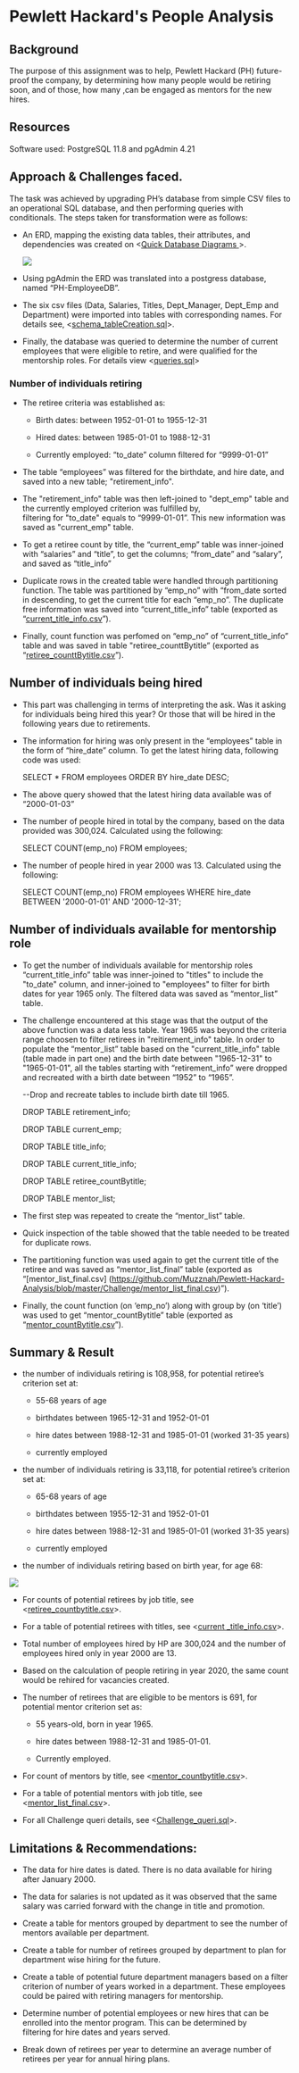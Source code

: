 # Pewlett Hackard's People Analysis
## Background
The purpose of this assignment was to help, Pewlett Hackard (PH) future-proof the company, by determining how many people would be retiring soon, and of those, how many ,can be engaged as mentors for the new hires. 
## Resources
Software used: PostgreSQL 11.8 and pgAdmin 4.21
## Approach & Challenges faced.
The task was achieved by upgrading PH’s database from simple CSV files to an operational SQL database, and then performing queries with conditionals. The steps taken for transformation were as follows:

-	An ERD, mapping the existing data tables, their attributes, and dependencies was created on <[Quick Database Diagrams ](https://app.quickdatabasediagrams.com/)>.

    ![](https://github.com/Muzznah/Pewlett-Hackard-Analysis/blob/master/Images/EmployeeDB.png)

-	Using pgAdmin the ERD was translated into a postgress database, named “PH-EmployeeDB”.
  
-	The six csv files (Data, Salaries, Titles, Dept_Manager, Dept_Emp and Department) were imported into tables with corresponding names. For details see, <[schema_tableCreation.sql](https://github.com/Muzznah/Pewlett-Hackard-Analysis/blob/master/SQL/schema_tableCreation.sql)>.
  
-	Finally, the database was queried to determine the number of current employees that were eligible to retire, and were qualified for
  the mentorship roles. For details view <[queries.sql](https://github.com/Muzznah/Pewlett-Hackard-Analysis/blob/master/Queries/queries.sql)>
  
### Number of individuals retiring

-	The retiree criteria was established as: 

    -	Birth dates: between 1952-01-01 to 1955-12-31

    -	Hired dates: between 1985-01-01 to 1988-12-31

    -	Currently employed: “to_date” column filtered for “9999-01-01”

-	The table “employees” was filtered for the birthdate, and hire date, and saved into a new table; "retirement_info".

-	The "retirement_info" table was then left-joined to "dept_emp" table and the currently employed criterion was fulfilled by,  
    filtering for "to_date" equals to “9999-01-01”. This new information was saved as "current_emp" table.

-	To get a retiree count by title, the “current_emp” table was inner-joined with “salaries” and “title”, to get the columns; 
    “from_date” and “salary”, and saved as “title_info”

-	Duplicate rows in the created table were handled through partitioning function. The table was partitioned by “emp_no” with 
    “from_date sorted in descending, to get the current title for each “emp_no”. The duplicate free information was saved into 
    “current_title_info” table (exported as “[current_title_info.csv](https://github.com/Muzznah/Pewlett-Hackard-Analysis/blob/master/Challenge/current_title_info.csv)”).

-	Finally, count function was perfomed on “emp_no” of “current_title_info” table and was saved in table "retiree_counttBytitle”
    (exported as “[retiree_counttBytitle.csv](https://github.com/Muzznah/Pewlett-Hackard-Analysis/blob/master/Challenge/retiree_countbytitle.csv)”).

## Number of individuals being hired

-	This part was challenging in terms of interpreting the ask. Was it asking for individuals being hired this year? Or those that will 
    be hired in the following years due to retirements.

-	The information for hiring was only present in the “employees” table in the form of “hire_date” column. To get the latest hiring 
    data, following code was used:

    SELECT * FROM employees ORDER BY hire_date DESC;

-	The above query showed that the latest hiring data available was of “2000-01-03”

-	The number of people hired in total by the company, based on the data provided was 300,024. Calculated using the following:

    SELECT COUNT(emp_no) FROM employees;

-	The number of people hired in year 2000 was 13. Calculated using the following:

    SELECT COUNT(emp_no) FROM employees
    WHERE hire_date BETWEEN '2000-01-01' AND '2000-12-31';

## Number of individuals available for mentorship role

-	To get the number of individuals available for mentorship roles “current_title_info” table  was inner-joined to "titles" to include
    the "to_date" column, and inner-joined to "employees" to filter for birth dates for year 1965 only.  The filtered data was saved as
    “mentor_list” table.

-	The challenge encountered at this stage was that the output of the above function was a data less table. Year 1965 was beyond the
    criteria range choosen to filter retirees in "reitirement_info" table. In order to populate the “mentor_list” table based on the
   "current_title_info" table (table made in part one) and the birth date between "1965-12-31" to "1965-01-01", all the tables  starting with “retirement_info” were dropped and recreated with a birth date between “1952” to “1965”.

      --Drop and recreate tables to include birth date till 1965.

      DROP TABLE retirement_info;

      DROP TABLE current_emp;

      DROP TABLE title_info;

      DROP TABLE current_title_info;

      DROP TABLE retiree_countBytitle;

      DROP TABLE mentor_list;

-	The first step was repeated to create the “mentor_list” table.

-	Quick inspection of the table showed that the table needed to be treated for duplicate rows.

-	The partitioning function was used again to get the current title of the retiree and was saved as “mentor_list_final” table 
  (exported as “[mentor_list_final.csv] (https://github.com/Muzznah/Pewlett-Hackard-Analysis/blob/master/Challenge/mentor_list_final.csv)”).

-	Finally, the count function (on ‘emp_no’) along with group by (on ‘title’)  was used to get “mentor_countBytitle” table (exported as
  “[mentor_countBytitle.csv](https://github.com/Muzznah/Pewlett-Hackard-Analysis/blob/master/Challenge/mentor_countbytitle.csv)”).

## Summary & Result
-	the number of individuals retiring is 108,958, for potential retiree’s criterion set at:
      -	55-68 years of age

      -	birthdates between 1965-12-31 and 1952-01-01

      -	hire dates between 1988-12-31 and 1985-01-01 (worked 31-35 years) 

      -	currently employed
-	the number of individuals retiring is 33,118, for potential retiree’s criterion set at: 
      -	65-68 years of age
      
      -	birthdates between 1955-12-31 and 1952-01-01
      
      -	hire dates between 1988-12-31 and 1985-01-01 (worked 31-35 years) 
      
      -	currently employed
      
-	the number of individuals retiring based on birth year, for age 68:

![](https://github.com/Muzznah/Pewlett-Hackard-Analysis/blob/master/Images/AnualRetirementTable.png)

        

-	For counts of potential retirees by job title, see <[retiree_countbytitle.csv](https://github.com/Muzznah/Pewlett-Hackard-Analysis/blob/master/Challenge/retiree_countbytitle.csv)>.

-	For a table of potential retirees with titles, see <[current _title_info.csv](https://github.com/Muzznah/Pewlett-Hackard-Analysis/blob/master/Challenge/current_title_info.csv)>.

-	Total number of employees hired by HP are 300,024 and the number of employees hired only in year 2000 are 13.

-	Based on the calculation of people retiring in year 2020, the same count would be rehired for vacancies created.

-	The number of retirees that are eligible to be mentors is 691, for potential mentor criterion set as:

    -	55 years-old, born in year 1965.
    
    -	hire dates between 1988-12-31 and 1985-01-01.
    
    -	Currently employed.

-	For count of mentors by title, see <[mentor_countbytitle.csv](https://github.com/Muzznah/Pewlett-Hackard-Analysis/blob/master/Challenge/mentor_countbytitle.csv)>.

-	For a table of potential mentors with job title, see <[mentor_list_final.csv](https://github.com/Muzznah/Pewlett-Hackard-Analysis/blob/master/Challenge/mentor_list_final.csv)>.
-   For all Challenge queri details, see <[Challenge_queri.sql](https://github.com/Muzznah/Pewlett-Hackard-Analysis/blob/master/Queries/Challenge_queri.sql)>.

## Limitations & Recommendations:
-	The data for hire dates is dated. There is no data available for hiring after January 2000.

-	The data for salaries is not updated as it was observed that the same salary was carried forward with the change in title and
    promotion.

-	Create a table for mentors grouped by department to see the number of mentors available per department.

-	Create a table for number of retirees grouped by department to plan for department wise hiring for the future.

-	Create a table of potential future department managers based on a filter criterion of number of years worked in a department. These 
    employees could be paired with retiring managers for mentorship.

-	Determine number of potential employees or new hires that can be enrolled into the mentor program. This can be determined by    
    filtering for hire dates and years served.

-	Break down of retirees per year to determine an average number of retirees per year for annual hiring plans.
